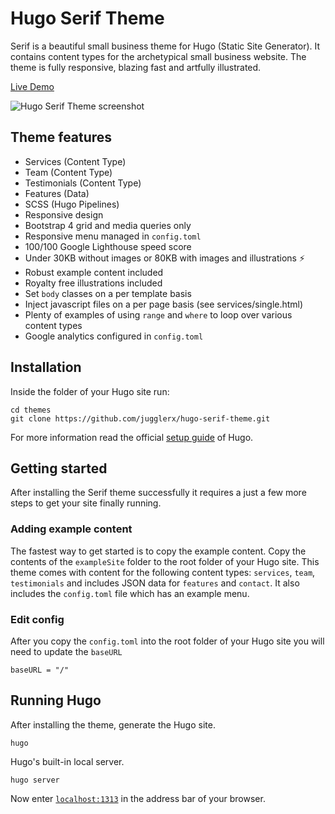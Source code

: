 # Hugo Serif Theme

Serif is a beautiful small business theme for Hugo (Static Site Generator). It contains content types for the archetypical small business website. The theme is fully responsive, blazing fast and artfully illustrated.

[Live Demo](https://hugo-serif.netlify.com/)

![Hugo Serif Theme screenshot](https://github.com/JugglerX/hugo-serif-theme/blob/master/images/screenshot-with-border.png)

## Theme features

- Services (Content Type)
- Team (Content Type)
- Testimonials (Content Type)
- Features (Data)
- SCSS (Hugo Pipelines)
- Responsive design
- Bootstrap 4 grid and media queries only
- Responsive menu managed in `config.toml`
- 100/100 Google Lighthouse speed score
- Under 30KB without images or 80KB with images and illustrations ⚡
- Robust example content included
- Royalty free illustrations included
- Set `body` classes on a per template basis
- Inject javascript files on a per page basis (see services/single.html)
- Plenty of examples of using `range` and `where` to loop over various content types
- Google analytics configured in `config.toml`

## Installation

Inside the folder of your Hugo site run:

```
cd themes
git clone https://github.com/jugglerx/hugo-serif-theme.git
```

For more information read the official [setup guide](//gohugo.io/overview/installing/) of Hugo.

## Getting started

After installing the Serif theme successfully it requires a just a few more steps to get your site finally running.

### Adding example content

The fastest way to get started is to copy the example content. Copy the contents of the `exampleSite` folder to the root folder of your Hugo site. This theme comes with content for the following content types: `services`, `team`, `testimonials` and includes JSON data for `features` and `contact`. It also includes the `config.toml` file which has an example menu.

### Edit config

After you copy the `config.toml` into the root folder of your Hugo site you will need to update the `baseURL`

```
baseURL = "/"
```

## Running Hugo

After installing the theme, generate the Hugo site.

```
hugo
```

Hugo's built-in local server.

```
hugo server
```

Now enter [`localhost:1313`](http://localhost:1313) in the address bar of your browser.
